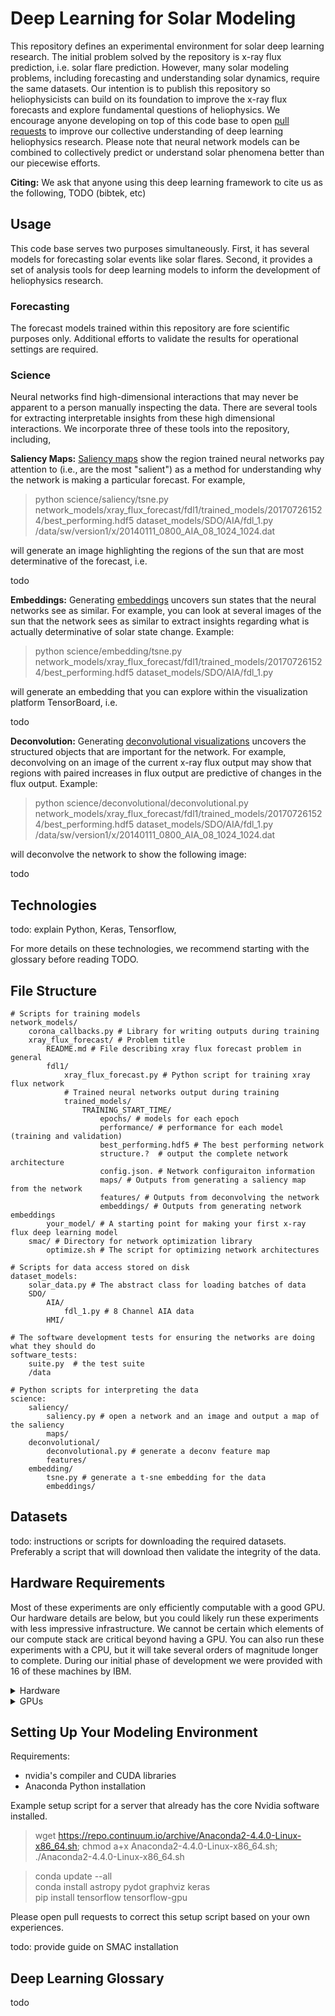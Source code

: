 # Deep Learning for Solar Modeling

This repository defines an experimental environment for solar deep learning research. The initial problem solved by the repository is x-ray flux prediction, i.e. solar flare prediction. However, many solar modeling problems, including forecasting and understanding solar dynamics, require the same datasets. Our intention is to publish this repository so heliophysicists can build on its foundation to improve the x-ray flux forecasts and explore fundamental questions of heliophysics. We encourage anyone developing on top of this code base to open [pull requests](https://help.github.com/articles/about-pull-requests/) to improve our collective understanding of deep learning heliophysics research. Please note that neural network models can be combined to collectively predict or understand solar phenomena better than our piecewise efforts.

**Citing:** We ask that anyone using this deep learning framework to cite us as the following, TODO (bibtek, etc)

## Usage ##

This code base serves two purposes simultaneously. First, it has several models for forecasting solar events like solar flares. Second, it provides a set of analysis tools for deep learning models to inform the development of heliophysics research.

### Forecasting ###

The forecast models trained within this repository are fore scientific purposes only. Additional efforts to validate the results for operational settings are required.

### Science ###

Neural networks find high-dimensional interactions that may never be apparent to a person manually inspecting the data. There are several tools for extracting interpretable insights from these high dimensional interactions. We incorporate three of these tools into the repository, including,

**Saliency Maps:** [Saliency maps](https://arxiv.org/pdf/1312.6034.pdf) show the region trained neural networks pay attention to (i.e., are the most "salient") as a method for understanding why the network is making a particular forecast. For example,

> python science/saliency/tsne.py network_models/xray_flux_forecast/fdl1/trained_models/201707261524/best_performing.hdf5 dataset_models/SDO/AIA/fdl_1.py /data/sw/version1/x/20140111_0800_AIA_08_1024_1024.dat

will generate an image highlighting the regions of the sun that are most determinative of the forecast, i.e.

todo


**Embeddings:** Generating [embeddings](https://www.tensorflow.org/get_started/embedding_viz) uncovers sun states that the neural networks see as similar. For example, you can look at several images of the sun that the network sees as similar to extract insights regarding what is actually determinative of solar state change. Example:

> python science/embedding/tsne.py network_models/xray_flux_forecast/fdl1/trained_models/201707261524/best_performing.hdf5 dataset_models/SDO/AIA/fdl_1.py

will generate an embedding that you can explore within the visualization platform TensorBoard, i.e.

todo

**Deconvolution:** Generating [deconvolutional visualizations](https://arxiv.org/abs/1311.2901) uncovers the structured objects that are important for the network. For example, deconvolving on an image of the current x-ray flux output may show that regions with paired increases in flux output are predictive of changes in the flux output. Example:

> python science/deconvolutional/deconvolutional.py network_models/xray_flux_forecast/fdl1/trained_models/201707261524/best_performing.hdf5 dataset_models/SDO/AIA/fdl_1.py /data/sw/version1/x/20140111_0800_AIA_08_1024_1024.dat

will deconvolve the network to show the following image:

todo

## Technologies ##

todo: explain Python, Keras, Tensorflow,

For more details on these technologies, we recommend starting with the glossary before reading TODO.

## File Structure ##

    # Scripts for training models
    network_models/
        corona_callbacks.py # Library for writing outputs during training
        xray_flux_forecast/ # Problem title
            README.md # File describing xray flux forecast problem in general
            fdl1/
                xray_flux_forecast.py # Python script for training xray flux network
                # Trained neural networks output during training
                trained_models/
                    TRAINING_START_TIME/
                        epochs/ # models for each epoch
                        performance/ # performance for each model (training and validation)
                        best_performing.hdf5 # The best performing network
                        structure.?  # output the complete network architecture
                        config.json. # Network configuraiton information
                        maps/ # Outputs from generating a saliency map from the network
                        features/ # Outputs from deconvolving the network
                        embeddings/ # Outputs from generating network embeddings
            your_model/ # A starting point for making your first x-ray flux deep learning model
        smac/ # Directory for network optimization library
            optimize.sh # The script for optimizing network architectures

    # Scripts for data access stored on disk
    dataset_models:
        solar_data.py # The abstract class for loading batches of data
        SDO/
            AIA/
                fdl_1.py # 8 Channel AIA data
            HMI/
    
    # The software development tests for ensuring the networks are doing what they should do
    software_tests:
        suite.py  # the test suite
        /data

    # Python scripts for interpreting the data
    science:
        saliency/
            saliency.py # open a network and an image and output a map of the saliency
            maps/
        deconvolutional/
            deconvolutional.py # generate a deconv feature map
            features/
        embedding/
            tsne.py # generate a t-sne embedding for the data
            embeddings/

## Datasets ##

todo: instructions or scripts for downloading the required datasets. Preferably a script that will download then validate the integrity of the data.

## Hardware Requirements ##

Most of these experiments are only efficiently computable with a good GPU. Our hardware details are below, but you could likely run these experiments with less impressive infrastructure. We cannot be certain which elements of our compute stack are critical beyond having a GPU. You can also run these experiments with a CPU, but it will take several orders of magnitude longer to complete. During our initial phase of development we were provided with 16 of these machines by IBM.

<details> 
  <summary>Hardware </summary>
    <pre>
   Architecture:          x86_64
   CPU op-mode(s):        32-bit, 64-bit
   Byte Order:            Little Endian
   CPU(s):                56
   On-line CPU(s) list:   0-55
   Thread(s) per core:    2
   Core(s) per socket:    14
   Socket(s):             2
   NUMA node(s):          2
   Vendor ID:             GenuineIntel
   CPU family:            6
   Model:                 79
   Model name:            Intel(R) Xeon(R) CPU E5-2690 v4 @ 2.60GHz
   Stepping:              1
   CPU MHz:               1668.367
   CPU max MHz:           3500.0000
   CPU min MHz:           1200.0000
   BogoMIPS:              5201.29
   Virtualization:        VT-x
   L1d cache:             32K
   L1i cache:             32K
   L2 cache:              256K
   L3 cache:              35840K
   NUMA node0 CPU(s):     0-13,28-41
   NUMA node1 CPU(s):     14-27,42-55
   Flags:                 fpu vme de pse tsc msr pae mce cx8 apic sep mtrr pge mca cmov pat pse36 clflush dts acpi mmx fxsr sse sse2 ss ht tm pbe syscall nx pdpe1gb rdtscp lm constant_tsc arch_perfmon pebs bts rep_good nopl xtopology nonstop_tsc aperfmperf eagerfpu pni pclmulqdq dtes64 monitor ds_cpl vmx smx est tm2 ssse3 sdbg fma cx16 xtpr pdcm pcid dca sse4_1 sse4_2 x2apic movbe popcnt tsc_deadline_timer aes xsave avx f16c rdrand lahf_lm abm 3dnowprefetch epb intel_pt tpr_shadow vnmi flexpriority ept vpid fsgsbase tsc_adjust bmi1 hle avx2 smep bmi2 erms invpcid rtm cqm rdseed adx smap xsaveopt cqm_llc cqm_occup_llc cqm_mbm_total cqm_mbm_local dtherm arat pln pts 
  </pre>
</details>

<details> 
  <summary>GPUs </summary>
    <pre>
        Wed Jul 26 16:18:35 2017       
        +-----------------------------------------------------------------------------+
        | NVIDIA-SMI 375.66                 Driver Version: 375.66                    |
        |-------------------------------+----------------------+----------------------+
        | GPU  Name        Persistence-M| Bus-Id        Disp.A | Volatile Uncorr. ECC |
        | Fan  Temp  Perf  Pwr:Usage/Cap|         Memory-Usage | GPU-Util  Compute M. |
        |===============================+======================+======================|
        |   0  Tesla P100-PCIE...  Off  | 0000:81:00.0     Off |                    0 |
        | N/A   41C    P0    27W / 250W |      0MiB / 16276MiB |      0%      Default |
        +-------------------------------+----------------------+----------------------+
        |   1  Tesla P100-PCIE...  Off  | 0000:82:00.0     Off |                    0 |
        | N/A   42C    P0    28W / 250W |      0MiB / 16276MiB |      3%      Default |
        +-------------------------------+----------------------+----------------------+
                                                                               
        +-----------------------------------------------------------------------------+
        | Processes:                                                       GPU Memory |
        |  GPU       PID  Type  Process name                               Usage      |
        |=============================================================================|
        |  No running processes found                                                 |
        +-----------------------------------------------------------------------------+
    </pre>
</details>

## Setting Up Your Modeling Environment ##

Requirements:

* nvidia's compiler and CUDA libraries
* Anaconda Python installation

Example setup script for a server that already has the core Nvidia software installed.

> wget https://repo.continuum.io/archive/Anaconda2-4.4.0-Linux-x86_64.sh; chmod a+x Anaconda2-4.4.0-Linux-x86_64.sh; ./Anaconda2-4.4.0-Linux-x86_64.sh

> conda update --all  
> conda install astropy pydot graphviz keras  
> pip install tensorflow tensorflow-gpu  

Please open pull requests to correct this setup script based on your own experiences.

todo: provide guide on SMAC installation

## Deep Learning Glossary ##

todo
